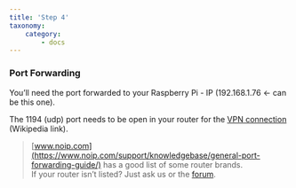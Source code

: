 ```yaml
---
title: 'Step 4'
taxonomy:
    category:
        - docs
---
```


### Port Forwarding
You’ll need the port forwarded to your Raspberry Pi - IP (192.168.1.76 <- can be this one).

The 1194 (udp) port needs to be open in your router for the [VPN connection](https://en.wikipedia.org/wiki/OpenVPN) (Wikipedia link).  

> [www.noip.com](https://www.noip.com/support/knowledgebase/general-port-forwarding-guide/) has a good list of some router brands.  
> If your router isn’t listed? Just ask us or the [forum](https://forum.pwoss.xyz/).

